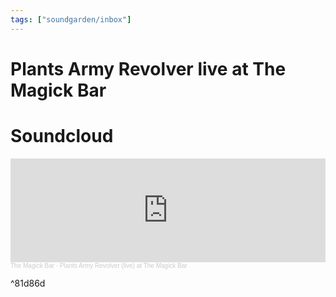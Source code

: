 ```yaml
---
tags: ["soundgarden/inbox"]
---
```


# Plants Army Revolver live at The Magick Bar

# Soundcloud
<iframe width="100%" height="166" scrolling="no" frameborder="no" allow="autoplay" src="https://w.soundcloud.com/player/?url=https%3A//api.soundcloud.com/tracks/978876178&color=%23ff5500&auto_play=false&hide_related=false&show_comments=true&show_user=true&show_reposts=false&show_teaser=true"></iframe><div style="font-size: 10px; color: #cccccc;line-break: anywhere;word-break: normal;overflow: hidden;white-space: nowrap;text-overflow: ellipsis; font-family: Interstate,Lucida Grande,Lucida Sans Unicode,Lucida Sans,Garuda,Verdana,Tahoma,sans-serif;font-weight: 100;"><a href="https://soundcloud.com/themagickbar" title="The Magick Bar" target="_blank" style="color: #cccccc; text-decoration: none;">The Magick Bar</a> · <a href="https://soundcloud.com/themagickbar/plants-army-revolver-live-at-the-magick-bar" title="Plants Army Revolver (live)  at The Magick Bar" target="_blank" style="color: #cccccc; text-decoration: none;">Plants Army Revolver (live)  at The Magick Bar</a></div>

^81d86d
